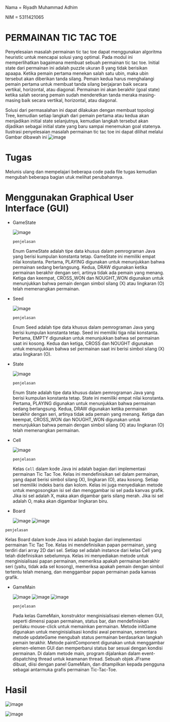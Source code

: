 Nama  = Riyadh Muhammad Adhim

NIM   = 5311421065

# PERMAINAN TIC TAC TOE
Penyelesaian masalah permainan tic tac toe dapat menggunakan algoritma heuristic untuk mencapai solusi yang optimal. Pada modul ini memperlihatkan bagaimana membuat sebuah permainan tic tac toe. Initial state dari permainan ini adalah puzzle ukuran 8 yang tidak berisikan apaapa. Ketika pemain pertama menekan salah satu ubin, maka ubin tersebut akan diberikan tanda silang. Pemain kedua harus menghalangi pemain pertama untuk membuat tanda silang berjajaran baik secara vertikal, horizontal, atau diagonal. Permainan ini akan berakhir (goal state) ketika salah seorang pemain sudah menderetkan tanda meraka masing-masing baik secara vertikal, horizontal, atau diagonal. 

Solusi dari permasalahan ini dapat dilakukan dengan membuat topologi Tree, kemudian setiap langkah dari pemain pertama atau kedua akan menjadikan initial state selanjutnya, kemudian langkah tersebut akan dijadikan sebagai initial state yang baru sampai menemukan goal statenya. Ilustrasi penyelesaian masalah permainan tic tac toe ini dapat dilihat melalui Gambar dibawah ini
![image](https://github.com/Riyadh30/Riyadh30/assets/149092819/722a16e4-5648-4b52-b7b2-44e675cd76f9)
# Tugas
Melunis ulang dan mempelajari beberapa code pada file tugas kemudian mengubah beberapa bagian utuk melihat perubahannya.
# Menggunakan Graphical User Interface (GUI)
- GameState
  
   ![image](https://github.com/Riyadh30/Riyadh30/assets/149092819/779fa39a-db36-42c3-a811-df7a3a05a6b5)
  
  `penjelasan`
  
  Enum GameState adalah tipe data khusus dalam pemrograman Java yang berisi kumpulan konstanta tetap. GameState ini memiliki empat nilai konstanta. Pertama, PLAYING digunakan untuk menunjukkan bahwa permainan sedang berlangsung. Kedua, DRAW digunakan ketika permainan berakhir dengan seri, artinya tidak ada pemain yang menang. Ketiga dan keempat, CROSS_WON dan NOUGHT_WON digunakan untuk menunjukkan bahwa pemain dengan simbol silang (X) atau lingkaran (O) telah memenangkan permainan.
- Seed

  ![image](https://github.com/Riyadh30/Riyadh30/assets/149092819/4ed5d63f-f32b-41d6-ab13-20dc07ed5216)

  `penjelasan`
  
  Enum Seed adalah tipe data khusus dalam pemrograman Java yang berisi kumpulan konstanta tetap. Seed ini memiliki tiga nilai konstanta. Pertama, EMPTY digunakan untuk menunjukkan bahwa sel permainan saat ini kosong. Kedua dan ketiga, CROSS dan NOUGHT digunakan untuk menunjukkan bahwa sel permainan saat ini berisi simbol silang (X) atau lingkaran (O).
- State

  ![image](https://github.com/Riyadh30/Riyadh30/assets/149092819/347b2587-7bfb-49c9-8ed2-038aa3ddbafe)
  
  `penjelasan`
  
  Enum State adalah tipe data khusus dalam pemrograman Java yang berisi kumpulan konstanta tetap. State ini memiliki empat nilai konstanta. Pertama, PLAYING digunakan untuk menunjukkan bahwa permainan sedang berlangsung. Kedua, DRAW digunakan ketika permainan berakhir dengan seri, artinya tidak ada pemain yang menang. Ketiga dan keempat, CROSS_WON dan NOUGHT_WON digunakan untuk menunjukkan bahwa pemain dengan simbol silang (X) atau lingkaran (O) telah memenangkan permainan.
- Cell

  ![image](https://github.com/Riyadh30/Riyadh30/assets/149092819/15ac9001-7553-4507-9049-7eb7a035c85d)

  `penjelasan`
  
  Kelas `Cell` dalam kode Java ini adalah bagian dari implementasi permainan Tic Tac Toe. Kelas ini mendefinisikan sel dalam permainan, yang dapat berisi simbol silang (X), lingkaran (O), atau kosong. Setiap sel memiliki indeks baris dan kolom. Kelas ini juga menyediakan metode untuk mengosongkan isi sel dan menggambar isi sel pada kanvas grafik. Jika isi sel adalah X, maka akan digambar garis silang merah. Jika isi sel adalah O, maka akan digambar lingkaran biru.
- Board
  
  ![image](https://github.com/Riyadh30/Riyadh30/assets/149092819/e77160e5-a55f-4538-bb57-2176a4a5eb06)
  ![image](https://github.com/Riyadh30/Riyadh30/assets/149092819/fc461852-5fda-45ae-8478-72299c8539b4)

`penjelasan`

  Kelas Board dalam kode Java ini adalah bagian dari implementasi permainan Tic Tac Toe. Kelas ini mendefinisikan papan permainan, yang terdiri dari array 2D dari sel. Setiap sel adalah instance dari kelas Cell yang telah didefinisikan sebelumnya. Kelas ini menyediakan metode untuk menginisialisasi papan permainan, memeriksa apakah permainan berakhir seri (yaitu, tidak ada sel kosong), memeriksa apakah pemain dengan simbol tertentu telah menang, dan menggambar papan permainan pada kanvas grafik.
- GameMain

  ![image](https://github.com/Riyadh30/Riyadh30/assets/149092819/bdd8a802-665f-4d6d-aa33-64ea973cfc75)
  ![image](https://github.com/Riyadh30/Riyadh30/assets/149092819/b98f5220-2de4-425c-a89c-21a3489bdb67)
  ![image](https://github.com/Riyadh30/Riyadh30/assets/149092819/fe711c1c-e835-440e-8a53-1ba7c88b0653)

  `penjelasan`

  Pada kelas GameMain, konstruktor menginisialisasi elemen-elemen GUI, seperti dimensi papan permainan, status bar, dan mendefinisikan perilaku mouse-click untuk memainkan permainan. Metode initGame digunakan untuk menginisialisasi kondisi awal permainan, sementara metode updateGame mengubah status permainan berdasarkan langkah pemain terakhir. Metode paintComponent digunakan untuk menggambar elemen-elemen GUI dan memperbarui status bar sesuai dengan kondisi permainan. Di dalam metode main, program dijalankan dalam event-dispatching thread untuk keamanan thread. Sebuah objek JFrame dibuat, diisi dengan panel GameMain, dan ditampilkan kepada pengguna sebagai antarmuka grafis permainan Tic-Tac-Toe.

# Hasil
![image](https://github.com/Riyadh30/Riyadh30/assets/149092819/b27faff7-e0b9-427a-a86b-0c0822a69c94)

![image](https://github.com/Riyadh30/Riyadh30/assets/149092819/c90a35a2-6d3a-428d-a857-04bfa585383f)

